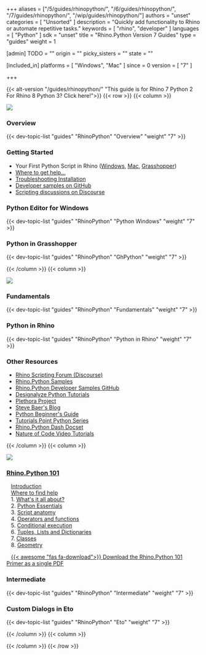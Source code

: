 +++
aliases = ["/5/guides/rhinopython/", "/6/guides/rhinopython/", "/7/guides/rhinopython/", "/wip/guides/rhinopython/"]
authors = "unset"
categories = [ "Unsorted" ]
description = "Quickly add functionality to Rhino or automate repetitive tasks."
keywords = [ "rhino", "developer" ]
languages = [ "Python" ]
sdk = "unset"
title = "Rhino.Python Version 7 Guides"
type = "guides"
weight = 1

[admin]
TODO = ""
origin = ""
picky_sisters = ""
state = ""

[included_in]
platforms = [ "Windows", "Mac" ]
since = 0
version = [ "7" ]


+++

{{< alt-version "/guides/rhinopython/" "This guide is for Rhino 7 Python 2  For Rhino 8 Python 3? Click here!">}}
{{< row >}}
{{< column >}}

<!--the .snagit project for this image can be found next to the image -->
[<img src="/images/rhinopython-guides-col1.png">](/guides/rhinopython/rhinopython-7/what-is-rhinopython/)

### Overview

{{< dev-topic-list "guides" "RhinoPython" "Overview" "weight" "7" >}}

### Getting Started

- Your First Python Script in Rhino ([Windows](/guides/rhinopython/rhinopython-7/your-first-python-script-in-rhino-windows), [Mac](/guides/rhinopython/rhinopython-7/your-first-python-script-in-rhino-mac), [Grasshopper](/guides/rhinopython/rhinopython-7/your-first-python-script-in-grasshopper))
- [Where to get help...](/guides/rhinopython/rhinopython-7/python-where-to-find-help)
- [Troubleshooting Installation](/guides/rhinopython/rhinopython-7/python-troubleshooting-install)
- [Developer samples on GitHub](https://github.com/mcneel/rhino-developer-samples)
- [Scripting discussions on Discourse](https://discourse.mcneel.com/c/scripting)

### Python Editor for Windows

{{< dev-topic-list "guides" "RhinoPython" "Python Windows" "weight" "7" >}}

### Python in Grasshopper

{{< dev-topic-list "guides" "RhinoPython" "GhPython" "weight" "7" >}}



{{< /column >}}
{{< column >}}

<!--the .snagit project for this image can be found next to the image -->
[<img src="/images/rhinopython-guides-col2.png">](https://docs.python.org/2/tutorial/index.html)

### Fundamentals

{{< dev-topic-list "guides" "RhinoPython" "Fundamentals" "weight" "7" >}}

### Python in Rhino

{{< dev-topic-list "guides" "RhinoPython" "Python in Rhino" "weight" "7" >}}

### Other Resources

- [Rhino Scripting Forum (Discourse)](http://discourse.mcneel.com/c/scripting)  
- [Rhino.Python Samples](/samples/#rhinopython)  
- [Rhino.Python Developer Samples GitHub](https://github.com/mcneel/rhino-developer-samples/tree/master/rhinopython)  
- [Designalyze Python Tutorials](http://designalyze.com/)
- [Plethora Project](https://www.plethora-project.com/education/2017/5/31/rhino-python-programming)
- [Steve Baer's Blog](http://stevebaer.wordpress.com/category/python/)
- [Python Beginner's Guide](http://wiki.python.org/moin/BeginnersGuide/Programmers)
- [Tutorials Point Python Series](http://www.tutorialspoint.com/python/index.htm)
- [Rhino.Python Dash Docset](http://discourse.mcneel.com/t/rhino-python-dash-docset/6399)
- [Nature of Code Video Tutorials](http://www.youtube.com/watch?v=Kyi_K85Gsm4&list=PL5Up_u-XkWgP7nB7XIevMTyBCZ7pvLBGP)


{{< /column >}}
{{< column >}}

<!--the .snagit project for this image can be found next to the image -->
[<img src="/images/rhinopython-guides-col3.png">](http://www.rhino3d.com/download/IronPython/5.0/RhinoPython101)

### [Rhino.Python 101](/guides/rhinopython/rhinopython-7/primer-101)

&nbsp;&nbsp; [Introduction](/guides/rhinopython/rhinopython-7/primer-101)  
&nbsp;&nbsp; [Where to find help](/guides/rhinopython/rhinopython-7/primer-101/where-to-find-help/)  
&nbsp;&nbsp; 1. [What's it all about?](/guides/rhinopython/rhinopython-7/primer-101/1-whats-it-all-about/)  
&nbsp;&nbsp; 2. [Python Essentials](/guides/rhinopython/rhinopython-7/primer-101/2-python-essentials/)  
&nbsp;&nbsp; 3. [Script anatomy](/guides/rhinopython/rhinopython-7/primer-101/3-script-anatomy/)  
&nbsp;&nbsp; 4. [Operators and functions](/guides/rhinopython/rhinopython-7/primer-101/4-operators-and-functions/)  
&nbsp;&nbsp; 5. [Conditional execution](/guides/rhinopython/rhinopython-7/primer-101/5-conditional-execution/)  
&nbsp;&nbsp; 6. [Tuples, Lists and Dictionaries](/guides/rhinopython/rhinopython-7/primer-101/6-tuples-lists-dictionaries/)  
&nbsp;&nbsp; 7. [Classes](/guides/rhinopython/rhinopython-7/primer-101/7-classes/)  
&nbsp;&nbsp; 8. [Geometry](/guides/rhinopython/rhinopython-7/primer-101/8-geometry/)  

&nbsp;&nbsp; [{{< awesome "fas fa-download">}} ](http://download.rhino3d.com/IronPython/5.0/RhinoPython101/) [Download the Rhino.Python 101 Primer as a single PDF ](http://download.rhino3d.com/IronPython/5.0/RhinoPython101/)


### Intermediate

{{< dev-topic-list "guides" "RhinoPython" "Intermediate" "weight" "7" >}}


### Custom Dialogs in Eto

{{< dev-topic-list "guides" "RhinoPython" "Eto" "weight" "7" >}}


{{< /column >}}
{{< column >}}



{{< /column >}}
{{< /row >}}
